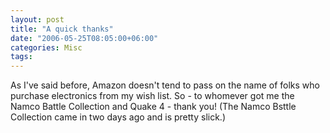```yaml
---
layout: post
title: "A quick thanks"
date: "2006-05-25T08:05:00+06:00"
categories: Misc 
tags: 
---
```


As I've said before, Amazon doesn't tend to pass on the name of folks who purchase electronics from my wish list. So - to whomever got me the Namco Battle Collection and Quake 4 - thank you! (The Namco Bsttle Collection came in two days ago and is pretty slick.)